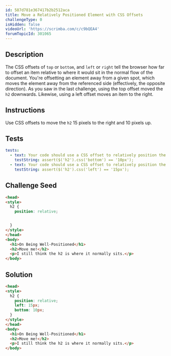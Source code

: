 ```yaml
---
id: 587d781e367417b2b2512aca
title: Move a Relatively Positioned Element with CSS Offsets
challengeType: 0
isHidden: false
videoUrl: 'https://scrimba.com/c/c9bQEA4'
forumTopicId: 301065
---
```


## Description
<section id='description'>
The CSS offsets of <code>top</code> or <code>bottom</code>, and <code>left</code> or <code>right</code> tell the browser how far to offset an item relative to where it would sit in the normal flow of the document. You're offsetting an element away from a given spot, which moves the element away from the referenced side (effectively, the opposite direction). As you saw in the last challenge, using the top offset moved the <code>h2</code> downwards. Likewise, using a left offset moves an item to the right.
<img src='https://cdn-media-1.freecodecamp.org/imgr/eWWi3gZ.gif' alt='' />
</section>

## Instructions
<section id='instructions'>
Use CSS offsets to move the <code>h2</code> 15 pixels to the right and 10 pixels up.
</section>

## Tests
<section id='tests'>

```yml
tests:
  - text: Your code should use a CSS offset to relatively position the <code>h2</code> 10px upwards. In other words, move it 10px away from the <code>bottom</code> of where it normally sits.
    testString: assert($('h2').css('bottom') == '10px');
  - text: Your code should use a CSS offset to relatively position the <code>h2</code> 15px towards the right. In other words, move it 15px away from the <code>left</code> of where it normally sits.
    testString: assert($('h2').css('left') == '15px');

```

</section>

## Challenge Seed
<section id='challengeSeed'>

<div id='html-seed'>

```html
<head>
<style>
  h2 {
    position: relative;


  }
</style>
</head>
<body>
  <h1>On Being Well-Positioned</h1>
  <h2>Move me!</h2>
  <p>I still think the h2 is where it normally sits.</p>
</body>
```

</div>



</section>

## Solution
<section id='solution'>

```html
<head>
<style>
  h2 {
    position: relative;
    left: 15px;
    bottom: 10px;
  }
</style>
</head>
<body>
  <h1>On Being Well-Positioned</h1>
  <h2>Move me!</h2>
  <p>I still think the h2 is where it normally sits.</p>
</body>
```

</section>
